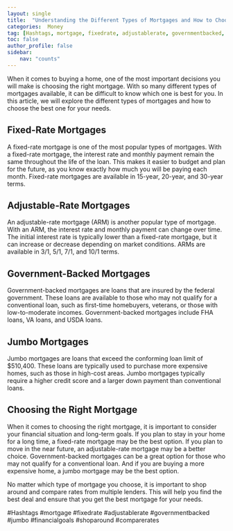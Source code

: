 ```yaml
---
layout: single
title:  "Understanding the Different Types of Mortgages and How to Choose the Best One"
categories:  Money
tag: [Hashtags, mortgage, fixedrate, adjustablerate, governmentbacked, jumbo, financialgoals, shoparound, comparerates, ]
toc: false
author_profile: false
sidebar:
    nav: "counts"
---
```

    
When it comes to buying a home, one of the most important decisions you will make is choosing the right mortgage. With so many different types of mortgages available, it can be difficult to know which one is best for you. In this article, we will explore the different types of mortgages and how to choose the best one for your needs.

## Fixed-Rate Mortgages

A fixed-rate mortgage is one of the most popular types of mortgages. With a fixed-rate mortgage, the interest rate and monthly payment remain the same throughout the life of the loan. This makes it easier to budget and plan for the future, as you know exactly how much you will be paying each month. Fixed-rate mortgages are available in 15-year, 20-year, and 30-year terms.

## Adjustable-Rate Mortgages

An adjustable-rate mortgage (ARM) is another popular type of mortgage. With an ARM, the interest rate and monthly payment can change over time. The initial interest rate is typically lower than a fixed-rate mortgage, but it can increase or decrease depending on market conditions. ARMs are available in 3/1, 5/1, 7/1, and 10/1 terms.

## Government-Backed Mortgages

Government-backed mortgages are loans that are insured by the federal government. These loans are available to those who may not qualify for a conventional loan, such as first-time homebuyers, veterans, or those with low-to-moderate incomes. Government-backed mortgages include FHA loans, VA loans, and USDA loans.

## Jumbo Mortgages

Jumbo mortgages are loans that exceed the conforming loan limit of $510,400. These loans are typically used to purchase more expensive homes, such as those in high-cost areas. Jumbo mortgages typically require a higher credit score and a larger down payment than conventional loans.

## Choosing the Right Mortgage

When it comes to choosing the right mortgage, it is important to consider your financial situation and long-term goals. If you plan to stay in your home for a long time, a fixed-rate mortgage may be the best option. If you plan to move in the near future, an adjustable-rate mortgage may be a better choice. Government-backed mortgages can be a great option for those who may not qualify for a conventional loan. And if you are buying a more expensive home, a jumbo mortgage may be the best option. 

No matter which type of mortgage you choose, it is important to shop around and compare rates from multiple lenders. This will help you find the best deal and ensure that you get the best mortgage for your needs. 

#Hashtags
#mortgage #fixedrate #adjustablerate #governmentbacked #jumbo #financialgoals #shoparound #comparerates
